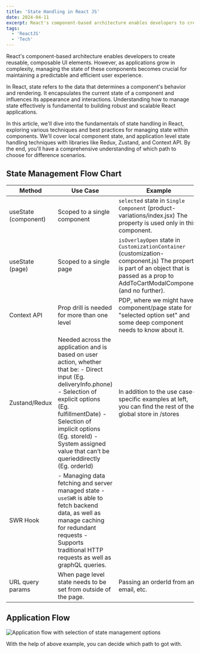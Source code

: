 ```yaml
---
title: 'State Handling in React JS'
date: 2024-04-11
excerpt: React's component-based architecture enables developers to create reusable, composable UI elements.
tags:
  - 'ReactJS'
  - 'Tech'
---
```


React's component-based architecture enables developers to create reusable, composable UI elements. However, as applications grow in complexity, managing the state of these components becomes crucial for maintaining a predictable and efficient user experience.

In React, state refers to the data that determines a component's behavior and rendering. It encapsulates the current state of a component and influences its appearance and interactions. Understanding how to manage state effectively is fundamental to building robust and scalable React applications.

In this article, we'll dive into the fundamentals of state handling in React, exploring various techniques and best practices for managing state within components. We'll cover local component state, and application level state handling techniques with libraries like Redux, Zustand, and Context API. By the end, you'll have a comprehensive understanding of which path to choose for difference scenarios.

## State Management Flow Chart

<div class="overflow-table">

| Method               | Use Case                                                                                                                                                                                                                                                                                    | Example                                                                                                                                                                                |
| -------------------- | ------------------------------------------------------------------------------------------------------------------------------------------------------------------------------------------------------------------------------------------------------------------------------------------- | -------------------------------------------------------------------------------------------------------------------------------------------------------------------------------------- |
| useState (component) | Scoped to a single component                                                                                                                                                                                                                                                                | `selected` state in `Single Component` (product-variations/index.jsx) The property is used only in this component.                                                                     |
| useState (page)      | Scoped to a single page                                                                                                                                                                                                                                                                     | `isOverlayOpen` state in `CustomizationContainer` (customization-component.js) The property is part of an object that is passed as a prop to AddToCartModalComponent (and no further). |
| Context API          | Prop drill is needed for more than one level                                                                                                                                                                                                                                                | PDP, where we might have component/page state for "selected option set" and some deep component needs to know about it.                                                                |
| Zustand/Redux        | Needed across the application and is based on user action, whether that be: - Direct input (Eg. deliveryInfo.phone) - Selection of explicit options (Eg. fulfillmentDate) - Selection of implicit options (Eg. storeId) - System assigned value that can’t be querieddirectly (Eg. orderId) | In addition to the use case-specific examples at left, you can find the rest of the global store in /stores                                                                            |
| SWR Hook             | - Managing data fetching and server managed state - `useSWR` is able to fetch backend data, as well as manage caching for redundant requests - Supports traditional HTTP requests as well as graphQL queries.                                                                               |                                                                                                                                                                                        |
| URL query params     | When page level state needs to be set from outside of the page.                                                                                                                                                                                                                             | Passing an orderId from an email, etc.                                                                                                                                                 |

</div>

## Application Flow

![Application flow with selection of state management options](/images/state-management.drawio.svg)

With the help of above example, you can decide which path to got with.
